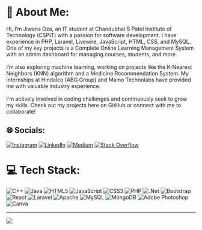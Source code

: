 # 💫 About Me:
Hi, I’m Jiwans Oza, an IT student at Chandubhai S Patel Institute of Technology (CSPIT) with a passion for software development. I have experience in PHP, Laravel, Livewire, JavaScript, HTML, CSS, and MySQL. One of my key projects is a Complete Online Learning Management System with an admin dashboard for managing courses, students, and more.<br><br>I’m also exploring machine learning, working on projects like the K-Nearest Neighbors (KNN) algorithm and a Medicine Recommendation System. My internships at Hindalco (ABG Group) and Mamo Technolabs have provided me with valuable industry experience.<br><br>I'm actively involved in coding challenges and continuously seek to grow my skills. Check out my projects here on GitHub or connect with me to collaborate!


## 🌐 Socials:
[![Instagram](https://img.shields.io/badge/Instagram-%23E4405F.svg?logo=Instagram&logoColor=white)](https://instagram.com/jiwans_0za) [![LinkedIn](https://img.shields.io/badge/LinkedIn-%230077B5.svg?logo=linkedin&logoColor=white)](https://www.linkedin.com/in/jiwans0za/) [![Medium](https://img.shields.io/badge/Medium-12100E?logo=medium&logoColor=white)](https://medium.com/@workjiwans) [![Stack Overflow](https://img.shields.io/badge/-Stackoverflow-FE7A16?logo=stack-overflow&logoColor=white)](https://stackoverflow.com/users/JiwansOza) 

# 💻 Tech Stack:
![C++](https://img.shields.io/badge/c++-%2300599C.svg?style=flat&logo=c%2B%2B&logoColor=white) ![Java](https://img.shields.io/badge/java-%23ED8B00.svg?style=flat&logo=openjdk&logoColor=white) ![HTML5](https://img.shields.io/badge/html5-%23E34F26.svg?style=flat&logo=html5&logoColor=white) ![JavaScript](https://img.shields.io/badge/javascript-%23323330.svg?style=flat&logo=javascript&logoColor=%23F7DF1E) ![CSS3](https://img.shields.io/badge/css3-%231572B6.svg?style=flat&logo=css3&logoColor=white) ![PHP](https://img.shields.io/badge/php-%23777BB4.svg?style=flat&logo=php&logoColor=white) ![.Net](https://img.shields.io/badge/.NET-5C2D91?style=flat&logo=.net&logoColor=white) ![Bootstrap](https://img.shields.io/badge/bootstrap-%238511FA.svg?style=flat&logo=bootstrap&logoColor=white) ![React](https://img.shields.io/badge/react-%2320232a.svg?style=flat&logo=react&logoColor=%2361DAFB) ![Laravel](https://img.shields.io/badge/laravel-%23FF2D20.svg?style=flat&logo=laravel&logoColor=white) ![Apache](https://img.shields.io/badge/apache-%23D42029.svg?style=flat&logo=apache&logoColor=white) ![MySQL](https://img.shields.io/badge/mysql-4479A1.svg?style=flat&logo=mysql&logoColor=white) ![MongoDB](https://img.shields.io/badge/MongoDB-%234ea94b.svg?style=flat&logo=mongodb&logoColor=white) ![Adobe Photoshop](https://img.shields.io/badge/adobe%20photoshop-%2331A8FF.svg?style=flat&logo=adobe%20photoshop&logoColor=white) ![Canva](https://img.shields.io/badge/Canva-%2300C4CC.svg?style=flat&logo=Canva&logoColor=white)

---
[![](https://visitcount.itsvg.in/api?id=JiwansOza&icon=0&color=0)](https://visitcount.itsvg.in)

<!-- Proudly created with GPRM ( https://gprm.itsvg.in ) -->
